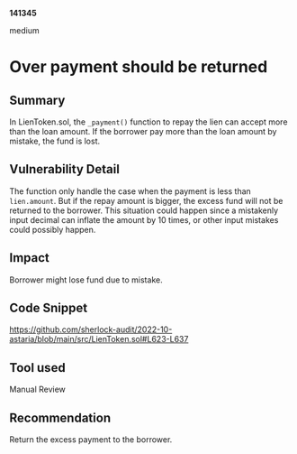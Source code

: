 __141345__

medium

# Over payment should be returned

## Summary

In LienToken.sol, the `_payment()` function to repay the lien can accept more than the loan amount. If the borrower pay more than the loan amount by mistake, the fund is lost.


## Vulnerability Detail

The function only handle the case when the payment is less than `lien.amount`. But if the repay amount is bigger, the excess fund will not be returned to the borrower. This situation could happen since a mistakenly input decimal can inflate the amount by 10 times, or other input mistakes could possibly happen.


## Impact

Borrower might lose fund due to mistake.


## Code Snippet

https://github.com/sherlock-audit/2022-10-astaria/blob/main/src/LienToken.sol#L623-L637


## Tool used

Manual Review

## Recommendation

Return the excess payment to the borrower.

